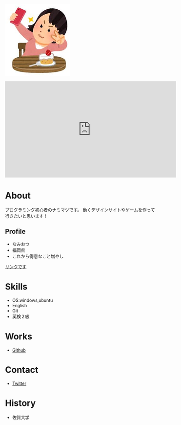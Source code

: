 ![yey](images.jpeg)

<iframe width="560" height="315" src="https://www.youtube.com/embed/yX2ylWONFts" frameborder="0" allow="accelerometer; autoplay; clipboard-write; encrypted-media; gyroscope; picture-in-picture" allowfullscreen></iframe>

# About
プログラミング初心者のナミマツです。
動くデザインサイトやゲームを作って行きたいと思います！

## Profile
- なみおつ　
- 福岡県
- これから得意なこと増やし

[リンクです](https://nnn.ed.nico)

# Skills
- OS:windows,ubuntu
- English
- Git
- 英検２級

# Works
- [Github](https://dabiozsu.github.io/assessment/assessment.html)

# Contact
- [Twitter](https://twitter.com/namiotsu1)

# History
- 佐賀大学
